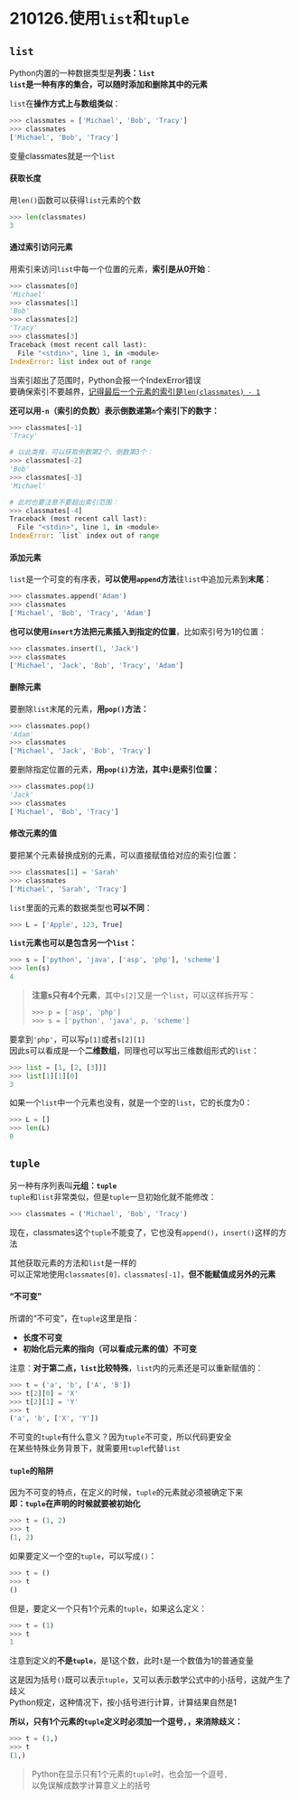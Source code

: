 # 210126.使用`list`和`tuple`

## `list`
Python内置的一种数据类型是**列表：`list`**  
**`list`是一种有序的集合，可以随时添加和删除其中的元素**  

`list`在**操作方式上与数组类似**：  
```python
>>> classmates = ['Michael', 'Bob', 'Tracy']
>>> classmates
['Michael', 'Bob', 'Tracy']
```

变量classmates就是一个`list`  

#### 获取长度
用`len()`函数可以获得`list`元素的个数
```python
>>> len(classmates)
3
```

#### 通过索引访问元素
用索引来访问`list`中每一个位置的元素，**索引是从0开始**：
```python
>>> classmates[0]
'Michael'
>>> classmates[1]
'Bob'
>>> classmates[2]
'Tracy'
>>> classmates[3]
Traceback (most recent call last):
  File "<stdin>", line 1, in <module>
IndexError: list index out of range
```
当索引超出了范围时，Python会报一个IndexError错误  
要确保索引不要越界，<u>记得最后一个元素的索引是`len(classmates) - 1`</u>

**还可以用`-n`（索引的负数）表示倒数递第`n`个索引下的数字：**
```python
>>> classmates[-1]
'Tracy'

# 以此类推，可以获取倒数第2个、倒数第3个：
>>> classmates[-2]
'Bob'
>>> classmates[-3]
'Michael'

# 此时也要注意不要超出索引范围：
>>> classmates[-4]
Traceback (most recent call last):
  File "<stdin>", line 1, in <module>
IndexError: `list` index out of range
```

#### 添加元素
`list`是一个可变的有序表，**可以使用`append`方法**往`list`中追加元素到**末尾**：
```python
>>> classmates.append('Adam')
>>> classmates
['Michael', 'Bob', 'Tracy', 'Adam']
```

**也可以使用`insert`方法把元素插入到指定的位置**，比如索引号为1的位置：
```python
>>> classmates.insert(1, 'Jack')
>>> classmates
['Michael', 'Jack', 'Bob', 'Tracy', 'Adam']
```

#### 删除元素
要删除`list`末尾的元素，**用`pop()`方法：**
```python
>>> classmates.pop()
'Adam'
>>> classmates
['Michael', 'Jack', 'Bob', 'Tracy']
```

要删除指定位置的元素，**用`pop(i)`方法，其中`i`是索引位置：**
```python
>>> classmates.pop(1)
'Jack'
>>> classmates
['Michael', 'Bob', 'Tracy']
```

#### 修改元素的值

要把某个元素替换成别的元素，可以直接赋值给对应的索引位置：
```python
>>> classmates[1] = 'Sarah'
>>> classmates
['Michael', 'Sarah', 'Tracy']
```

`list`里面的元素的数据类型也**可以不同**：
```python
>>> L = ['Apple', 123, True]
```

**`list`元素也可以是包含另一个`list`：**
```python
>>> s = ['python', 'java', ['asp', 'php'], 'scheme']
>>> len(s)
4
```

> **注意s只有4个元素**，其中`s[2]`又是一个`list`，可以这样拆开写：
> ````python
> >>> p = ['asp', 'php']
> >>> s = ['python', 'java', p, 'scheme']
> ````

要拿到`'php'`，可以写`p[1]`或者`s[2][1]`  
因此s可以看成是一个**二维数组**，同理也可以写出三维数组形式的`list`：
```python
>>> list = [1, [2, [3]]]
>>> list[1][1][0]
3
```

如果一个`list`中一个元素也没有，就是一个空的`list`，它的长度为0：
```python
>>> L = []
>>> len(L)
0
```


## `tuple`
另一种有序列表叫**元组：`tuple`**  
`tuple`和`list`非常类似，但是`tuple`一旦初始化就不能修改：  
```python
>>> classmates = ('Michael', 'Bob', 'Tracy')
```

现在，classmates这个`tuple`不能变了，它也没有`append()`，`insert()`这样的方法  

其他获取元素的方法和`list`是一样的  
可以正常地使用`classmates[0]，classmates[-1]`，**但不能赋值成另外的元素**  

####  “不可变”
所谓的“不可变”，在`tuple`这里是指：  
* **长度不可变**
* **初始化后元素的指向（可以看成元素的值）不可变**  

注意：**对于第二点，`list`比较特殊**，`list`内的元素还是可以重新赋值的：
```python
>>> t = ('a', 'b', ['A', 'B'])
>>> t[2][0] = 'X'
>>> t[2][1] = 'Y'
>>> t
('a', 'b', ['X', 'Y'])
```

不可变的`tuple`有什么意义？因为`tuple`不可变，所以代码更安全  
在某些特殊业务背景下，就需要用`tuple`代替`list`

#### `tuple`的陷阱  
因为不可变的特点，在定义的时候，`tuple`的元素就必须被确定下来  
**即：`tuple`在声明的时候就要被初始化**  
```python
>>> t = (1, 2)
>>> t
(1, 2)
```

如果要定义一个空的`tuple`，可以写成`()`：
```python
>>> t = ()
>>> t
()
```

但是，要定义一个只有1个元素的`tuple`，如果这么定义：
```python
>>> t = (1)
>>> t
1
```
注意到定义的**不是`tuple`**，是1这个数，此时`t`是一个数值为1的普通变量  

这是因为括号`()`既可以表示`tuple`，又可以表示数学公式中的小括号，这就产生了歧义  
Python规定，这种情况下，按小括号进行计算，计算结果自然是1

**所以，只有1个元素的`tuple`定义时必须加一个逗号`,`，来消除歧义：**
```python
>>> t = (1,)
>>> t
(1,)
```

> Python在显示只有1个元素的`tuple`时，也会加一个逗号`,`  
> 以免误解成数学计算意义上的括号
